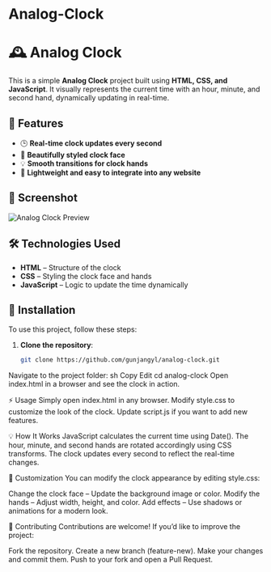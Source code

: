# Analog-Clock

# 🕰️ Analog Clock

This is a simple **Analog Clock** project built using **HTML, CSS, and JavaScript**. It visually represents the current time with an hour, minute, and second hand, dynamically updating in real-time.

## 🚀 Features

- 🕒 **Real-time clock updates every second**
- 🎨 **Beautifully styled clock face**
- 💡 **Smooth transitions for clock hands**
- 🔧 **Lightweight and easy to integrate into any website**

## 📸 Screenshot

![Analog Clock Preview](screenshot.png)

## 🛠️ Technologies Used

- **HTML** – Structure of the clock
- **CSS** – Styling the clock face and hands
- **JavaScript** – Logic to update the time dynamically

## 📂 Installation

To use this project, follow these steps:

1. **Clone the repository**:
   ```sh
   git clone https://github.com/gunjangyl/analog-clock.git
Navigate to the project folder:
sh
Copy
Edit
cd analog-clock
Open index.html in a browser and see the clock in action.

⚡ Usage
Simply open index.html in any browser.
Modify style.css to customize the look of the clock.
Update script.js if you want to add new features.

💡 How It Works
JavaScript calculates the current time using Date().
The hour, minute, and second hands are rotated accordingly using CSS transforms.
The clock updates every second to reflect the real-time changes.

🎨 Customization
You can modify the clock appearance by editing style.css:

Change the clock face – Update the background image or color.
Modify the hands – Adjust width, height, and color.
Add effects – Use shadows or animations for a modern look.

🤝 Contributing
Contributions are welcome! If you’d like to improve the project:

Fork the repository.
Create a new branch (feature-new).
Make your changes and commit them.
Push to your fork and open a Pull Request.

